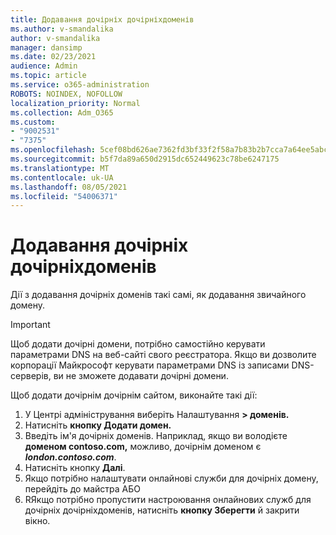 ```yaml
---
title: Додавання дочірніх дочірніхдоменів
ms.author: v-smandalika
author: v-smandalika
manager: dansimp
ms.date: 02/23/2021
audience: Admin
ms.topic: article
ms.service: o365-administration
ROBOTS: NOINDEX, NOFOLLOW
localization_priority: Normal
ms.collection: Adm_O365
ms.custom:
- "9002531"
- "7375"
ms.openlocfilehash: 5cef08bd626ae7362fd3bf33f2f58a7b83b2b7cca7a64ee5abc9efaa546acd72
ms.sourcegitcommit: b5f7da89a650d2915dc652449623c78be6247175
ms.translationtype: MT
ms.contentlocale: uk-UA
ms.lasthandoff: 08/05/2021
ms.locfileid: "54006371"
---
```

# <a name="add-a-subdomain"></a>Додавання дочірніх дочірніхдоменів

Дії з додавання дочірніх доменів такі самі, як додавання звичайного домену. 

> [!IMPORTANT]
> Щоб додати дочірні домени, потрібно самостійно керувати параметрами DNS на веб-сайті свого реєстратора. Якщо ви дозволите корпорації Майкрософт керувати параметрами DNS із записами DNS-серверів, ви не зможете додавати дочірні домени. 

Щоб додати дочірнім дочірнім сайтом, виконайте такі дії:

1. У Центрі адміністрування виберіть Налаштування **> доменів.**
2. Натисніть **кнопку Додати домен.**
3. Введіть ім'я дочірніх доменів. Наприклад, якщо ви володієте **доменом contoso.com,** можливо, дочірнім доменом є **_london.contoso.com_**.
4. Натисніть кнопку **Далі**.
5. Якщо потрібно налаштувати онлайнові служби для дочірніх домену, перейдіть до майстра АБО
6. RЯкщо потрібно пропустити настроювання онлайнових служб для дочірніх дочірніхдоменів, натисніть **кнопку Зберегти** й закрити вікно.

